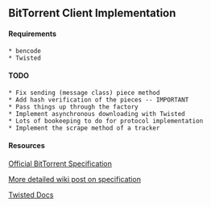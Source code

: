 ## BitTorrent Client Implementation

#### Requirements
    * bencode
    * Twisted

#### TODO
    * Fix sending (message class) piece method
    * Add hash verification of the pieces -- IMPORTANT
    * Pass things up through the factory
    * Implement asynchronous downloading with Twisted
    * Lots of bookeeping to do for protocol implementation
    * Implement the scrape method of a tracker

#### Resources

[Official BitTorrent Specification](http://wwww.bittorrent.org/beps/bep_0003.html')

[More detailed wiki post on specification](http://wiki.theory.org/BitTorrentSpecification)

[Twisted Docs](http://twistedmatrix.com/documents/current/)
